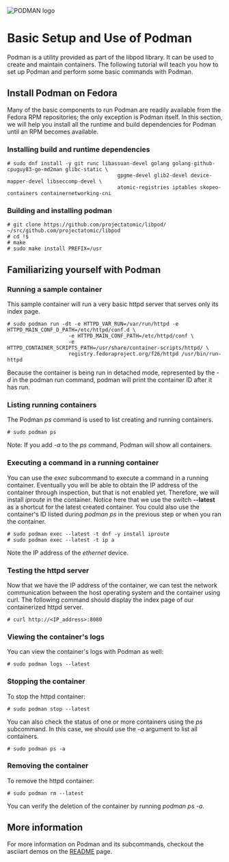 ![PODMAN logo](https://cdn.rawgit.com/kubernetes-incubator/cri-o/master/logo/crio-logo.svg)

# Basic Setup and Use of Podman
Podman is a utility provided as part of the libpod library.  It can be used to create and maintain
containers. The following tutorial will teach you how to set up Podman and perform some basic
commands with Podman.

## Install Podman on Fedora
Many of the basic components to run Podman are readily available from the Fedora RPM repositories; the only
exception is Podman itself.  In this section, we will help you install all the runtime and build dependencies
for Podman until an RPM becomes available.

### Installing build and runtime dependencies
```
# sudo dnf install -y git runc libassuan-devel golang golang-github-cpuguy83-go-md2man glibc-static \
                                    gpgme-devel glib2-devel device-mapper-devel libseccomp-devel \
                                    atomic-registries iptables skopeo-containers containernetworking-cni
```
### Building and installing podman
```
# git clone https://github.com/projectatomic/libpod/ ~/src/github.com/projectatomic/libpod
# cd !$
# make
# sudo make install PREFIX=/usr
```

<!-- (
## Install podman on Ubuntu

The default Ubuntu cloud image size will not allow for the following exercise to be done without increasing its
capacity.  Be sure to add at least 5GB to the image. Instructions to do this are outside the scope of this
tutorial.

```
# sudo apt-get update
# sudo apt-get install libdevmapper-dev libglib2.0-dev libgpgme11-dev golang libseccomp-dev \
                        go-md2man libprotobuf-dev libprotobuf-c0-dev libseccomp-dev
# mkdir -p ~/src/github.com/projectatomic/
# cd ~/src/github.com/projectatomic/
# git clone https://github.com/projectatomic/libpod/
#
# cd libpod
# make
# sudo make install PREFIX=/usr
# sudo mkdir -p /etc/containers
# sudo bash -c 'cat <<EOF > /etc/containers/registries.conf
registries.search
registries = ['docker.io', 'registry.fedoraproject.org']
EOF
'
# sudo bash -c 'cat <<EOF > /etc/containers/policy.json
 {
     "default": [
         {
             "type": "insecureAcceptAnything"
         }
     ],
     "transports":
         {
             "docker-daemon":
                 {
                     "": [{"type":"insecureAcceptAnything"}]
                 }
         }
 }
 EOF
'
# git clone https://github.com/containernetworking/plugins.git ~/src/github.com/containernetworking/plugins
# cd ~/src/github.com/containernetworking/plugins
# ./build
# sudo mkdir -p /usr/libexec/cni
# sudo cp bin/* /usr/libexec/cni
# git clone https://github.com/opencontainers/runc.git ~/src/github.com/opencontainers/runc
# GOPATH=~/ make static BUILDTAGS="seccomp selinux"
# sudo cp runc /usr/bin/runc
# sudo mkdir -p /usr/local/libexec
# sudo ln -s /usr/libexec/crio /usr/local/libexec/
```

) -->
## Familiarizing yourself with Podman

### Running a sample container
This sample container will run a very basic httpd server that serves only its index
page.
```
# sudo podman run -dt -e HTTPD_VAR_RUN=/var/run/httpd -e HTTPD_MAIN_CONF_D_PATH=/etc/httpd/conf.d \
                    -e HTTPD_MAIN_CONF_PATH=/etc/httpd/conf \
                    -e HTTPD_CONTAINER_SCRIPTS_PATH=/usr/share/container-scripts/httpd/ \
                    registry.fedoraproject.org/f26/httpd /usr/bin/run-httpd
```
Because the container is being run in detached mode, represented by the *-d* in the podman run command, podman
will print the container ID after it has run.

### Listing running containers
The Podman *ps* command is used to list creating and running containers.
```
# sudo podman ps
```

Note: If you add *-a* to the *ps* command, Podman will show all containers.

### Executing a command in a running container
You can use the *exec* subcommand to execute a command in a running container.  Eventually you will be able to
obtain the IP address of the container through inspection, but that is not enabled yet.  Therefore, we will
install *iproute* in the container.  Notice here that we use the switch **--latest** as a shortcut for the latest
created container.  You could also use the container's ID listed during *podman ps* in the previous step or
when you ran the container.
```
# sudo podman exec --latest -t dnf -y install iproute
# sudo podman exec --latest -t ip a
```

Note the IP address of the *ethernet* device.

### Testing the httpd server
Now that we have the IP address of the container, we can test the network communication between the host
operating system and the container using curl. The following command should display the index page of our
containerized httpd server.
```
# curl http://<IP_address>:8080
```

### Viewing the container's logs
You can view the container's logs with Podman as well:
```
# sudo podman logs --latest
```

<!-- (
### Viewing the container's pids
And you can observe the httpd pid in the container with *top*.
```
# sudo podman top <container_id>
``` ) -->
### Stopping the container
To stop the httpd container:
```
# sudo podman stop --latest
```
You can also check the status of one or more containers using the *ps* subcommand. In this case, we should
use the *-a* argument to list all containers.
```
# sudo podman ps -a
```

### Removing the container
To remove the httpd container:
```
# sudo podman rm --latest
```
You can verify the deletion of the container by running *podman ps -a*.
## More information

For more information on Podman and its subcommands, checkout the asciiart demos on the [README](https://github.com/projectatomic/libpod#commands)
page.
